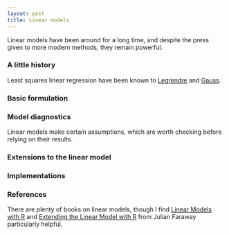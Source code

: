 ```yaml
---
layout: post
title: Linear models
---
```


Linear models have been around for a long time, and despite the press given to more modern methods, they remain powerful.

### A little history

Least squares linear regression have been known to [Legrendre](https://en.wikipedia.org/wiki/Adrien-Marie_Legendre) and [Gauss](https://en.wikipedia.org/wiki/Carl_Friedrich_Gauss).

### Basic formulation

### Model diagnostics

Linear models make certain assumptions, which are worth checking before relying on their results. 

### Extensions to the linear model

### Implementations

### References

There are plenty of books on linear models, though I find [Linear Models with R](https://people.bath.ac.uk/jjf23/LMR/index.html) and [Extending the Linear Model with R](https://people.bath.ac.uk/jjf23/ELM/index.html) from Julian Faraway particularly helpful.
